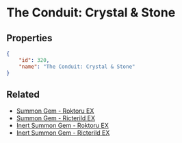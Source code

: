 # The Conduit: Crystal & Stone

<no description available>

## Properties

```json
{
    "id": 320,
    "name": "The Conduit: Crystal & Stone"
}
```

## Related

- [Summon Gem - Roktoru EX](../items/19593-summon-gem-roktoru-ex.md)
- [Summon Gem - Ricterild EX](../items/19594-summon-gem-ricterild-ex.md)
- [Inert Summon Gem - Roktoru EX](../items/19597-inert-summon-gem-roktoru-ex.md)
- [Inert Summon Gem - Ricterild EX](../items/19598-inert-summon-gem-ricterild-ex.md)

